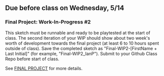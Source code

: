 ## Due before class on Wednesday, 5/14
### **Final Project: Work-In-Progress #2**  

This sketch must be runnable and ready to be playtested at the start of class. The second iteration of your WIP should show about two week's worth of development towards the final project (at least 6 to 10 hours spent outside of class). Save the completed sketch as "Final-WIP2-[FirstName + Last Initial]" (for example, "Final-WIP2_IanP"). Submit to your Github Class Repo before start of class.

See [FINAL PROJECT](https://github.com/entertainmenttechnology/Pokorny-MTEC1201_D301-302-Spring2025/blob/main/assignments/FINAL_PROJECT.md) for more details.